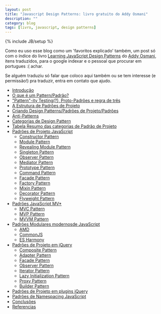 ```yaml
---
layout: post
title: "Javascript Design Patterns: livro gratuito do Addy Osmani"
description: ""
category: blog
tags: [livro, javascript, design patterns]
---
```

{% include JB/setup %}

Como eu uso esse blog como um 'favoritos explicado' também, um post só com o índice do livro [Learning JavaScript Design Patterns](http://addyosmani.com/resources/essentialjsdesignpatterns/book/) do [Addy Osmani](http://addyosmani.com/), itens traduzidos, para o google indexar e o pessoal que procurar em portugues :( achar.


Se alguém traduziu só falar que coloco aqui também ou se tem interesse (e permissão!) pra traduzir, entra em contato que ajudo.


<ul>
  <li><a href="http://addyosmani.com/resources/essentialjsdesignpatterns/book/#introduction">Introdução</a></li>
  <li><a href="http://addyosmani.com/resources/essentialjsdesignpatterns/book/#whatisapattern">O que é um Pattern/Padrão?</a></li>
  <li><a href="http://addyosmani.com/resources/essentialjsdesignpatterns/book/#patternity">"Pattern"-ity Testing(?), Proto-Padrões e regra de três</a></li>
  <li><a href="http://addyosmani.com/resources/essentialjsdesignpatterns/book/#designpatternstructure">A Estrutura de Padrões de Projeto</a></li>
  <li><a href="http://addyosmani.com/resources/essentialjsdesignpatterns/book/#writingdesignpatterns">Criando Design Patterns/Padrões de Projeto/Padrões </a></li>
  <li><a href="http://addyosmani.com/resources/essentialjsdesignpatterns/book/#antipatterns">Anti-Patterns</a></li>
  <li><a href="http://addyosmani.com/resources/essentialjsdesignpatterns/book/#categoriesofdesignpatterns">Categorias de Design Pattern</a></li>
  <li><a href="http://addyosmani.com/resources/essentialjsdesignpatterns/book/#summarytabledesignpatterns">Tabela Resumo das categorias de Padrão de Projeto</a></li>
  <li>
    <a href="http://addyosmani.com/resources/essentialjsdesignpatterns/book/#designpatternsjavascript">Padrões de Projeto JavaScript </a>
    <ul>
      <li><a href="http://addyosmani.com/resources/essentialjsdesignpatterns/book/#constructorpatternjavascript">Constructor Pattern</a></li>
      <li><a href="http://addyosmani.com/resources/essentialjsdesignpatterns/book/#modulepatternjavascript">Module Pattern</a></li>
      <li><a href="http://addyosmani.com/resources/essentialjsdesignpatterns/book/#revealingmodulepatternjavascript">Revealing Module Pattern</a></li>
      <li><a href="http://addyosmani.com/resources/essentialjsdesignpatterns/book/#singletonpatternjavascript">Singleton Pattern</a></li>
      <li><a href="http://addyosmani.com/resources/essentialjsdesignpatterns/book/#observerpatternjavascript">Observer Pattern</a></li>
      <li><a href="http://addyosmani.com/resources/essentialjsdesignpatterns/book/#mediatorpatternjavascript">Mediator Pattern</a></li>
      <li><a href="http://addyosmani.com/resources/essentialjsdesignpatterns/book/#prototypepatternjavascript">Prototype Pattern</a></li>
      <li><a href="http://addyosmani.com/resources/essentialjsdesignpatterns/book/#commandpatternjavascript">Command Pattern</a></li>
      <li><a href="http://addyosmani.com/resources/essentialjsdesignpatterns/book/#facadepatternjavascript">Facade Pattern</a></li>
      <li><a href="http://addyosmani.com/resources/essentialjsdesignpatterns/book/#factorypatternjavascript">Factory Pattern</a></li>
      <li><a href="http://addyosmani.com/resources/essentialjsdesignpatterns/book/#mixinpatternjavascript">Mixin Pattern</a> </li>
      <li><a href="http://addyosmani.com/resources/essentialjsdesignpatterns/book/#decoratorpatternjavascript">Decorator Pattern</a></li>
      <li><a href="http://addyosmani.com/resources/essentialjsdesignpatterns/book/#detailflyweight">Flyweight Pattern</a> </li>
    </ul>
  </li>
  <li>
    <a href="http://addyosmani.com/resources/essentialjsdesignpatterns/book/#detailmvcmvp">Padrões JavaScript MV* </a>
    <ul>
      <li><a href="http://addyosmani.com/resources/essentialjsdesignpatterns/book/#detailmvc">MVC Pattern</a></li>
      <li><a href="http://addyosmani.com/resources/essentialjsdesignpatterns/book/#detailmvp">MVP Pattern</a></li>
      <li><a href="http://addyosmani.com/resources/essentialjsdesignpatterns/book/#detailmvvm">MVVM Pattern</a></li>
    </ul>
  </li>
  <li>
    <a href="http://addyosmani.com/resources/essentialjsdesignpatterns/book/#modularjavascript">Padrões Modulares modernosde JavaScript</a>
    <ul>
      <li><a href="http://addyosmani.com/resources/essentialjsdesignpatterns/book/#detailamd">AMD</a></li>
      <li><a href="http://addyosmani.com/resources/essentialjsdesignpatterns/book/#detailcommonjs">CommonJS</a></li>
      <li><a href="http://addyosmani.com/resources/essentialjsdesignpatterns/book/#detailharmony">ES Harmony</a></li>
    </ul>
  </li>
  <li>
    <a href="http://addyosmani.com/resources/essentialjsdesignpatterns/book/#designpatternsjquery">Padrões de Projeto em jQuery</a>
    <ul>
      <li><a href="http://addyosmani.com/resources/essentialjsdesignpatterns/book/#compositepatternjquery">Composite Pattern</a></li>
      <li><a href="http://addyosmani.com/resources/essentialjsdesignpatterns/book/#wrapperpatternjquery">Adapter Pattern</a></li>
      <li><a href="http://addyosmani.com/resources/essentialjsdesignpatterns/book/#facadepatternjquery">Facade Pattern</a></li>
      <li><a href="http://addyosmani.com/resources/essentialjsdesignpatterns/book/#observerpatternjquery">Observer Pattern</a></li>
      <li><a href="http://addyosmani.com/resources/essentialjsdesignpatterns/book/#iteratorpatternjquery">Iterator Pattern</a></li>
      <li><a href="http://addyosmani.com/resources/essentialjsdesignpatterns/book/#lazyinitialisationjquery">Lazy Initialization Pattern</a></li>
      <li><a href="http://addyosmani.com/resources/essentialjsdesignpatterns/book/#proxypatternjquery">Proxy Pattern</a></li>
      <li><a href="http://addyosmani.com/resources/essentialjsdesignpatterns/book/#builderpatternjquery">Builder Pattern</a></li>
    </ul>
  </li>
  <li><a href="http://addyosmani.com/resources/essentialjsdesignpatterns/book/#jquerypluginpatterns">Padrões de Projeto em plugins jQuery</a></li>
  <li><a href="http://addyosmani.com/resources/essentialjsdesignpatterns/book/#detailnamespacing">Padrões de Namespacing JavaScript</a></li>
  <li><a href="http://addyosmani.com/resources/essentialjsdesignpatterns/book/#conclusions">Conclusões</a></li>
  <li><a href="http://addyosmani.com/resources/essentialjsdesignpatterns/book/#references">Referencias</a></li>
</ul>


